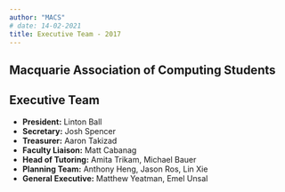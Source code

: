 ```yaml
---
author: "MACS"
# date: 14-02-2021
title: Executive Team -	2017
---
```


## Macquarie Association of Computing Students
## Executive Team
- **President:** Linton Ball
- **Secretary:** Josh Spencer
- **Treasurer:** Aaron Takizad
- **Faculty Liaison:** Matt Cabanag
- **Head of Tutoring:** Amita Trikam, Michael Bauer
- **Planning Team:** Anthony Heng, Jason Ros, Lin Xie
- **General Executive:** Matthew Yeatman, Emel Unsal
